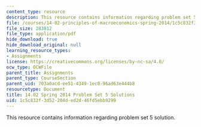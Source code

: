 ```yaml
---
content_type: resource
description: This resource contains information regarding problem set 5 solution.
file: /courses/14-02-principles-of-macroeconomics-spring-2014/1c5c832f3d52204ded2d46fd5ebb9299_MIT14_02S14_pset5_sols.pdf
file_size: 283812
file_type: application/pdf
hide_download: true
hide_download_original: null
learning_resource_types:
- Assignments
license: https://creativecommons.org/licenses/by-nc-sa/4.0/
ocw_type: OCWFile
parent_title: Assignments
parent_type: CourseSection
parent_uid: 703a0acd-ee51-4349-1ec0-96ad63e444b8
resourcetype: Document
title: 14.02 Spring 2014 Problem Set 5 Solutions
uid: 1c5c832f-3d52-204d-ed2d-46fd5ebb9299
---
```

This resource contains information regarding problem set 5 solution.